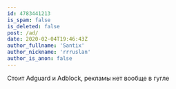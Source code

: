 ```yaml
---
id: 4783441213
is_spam: false
is_deleted: false
post: /ad/
date: 2020-02-04T19:46:43Z
author_fullname: 'Santix'
author_nickname: 'rrruslan'
author_is_anon: false
---
```


<p>Стоит Adguard и Adblock, рекламы нет вообще в гугле</p>
